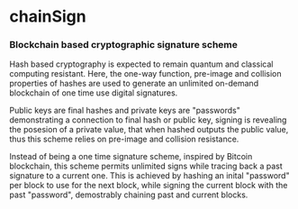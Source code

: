 # chainSign
### Blockchain based cryptographic signature scheme

Hash based cryptography is expected to remain quantum and classical computing resistant. Here, the one-way function, pre-image and collision properties of hashes are used to generate an unlimited on-demand blockchain of one time use digital signatures. 

Public keys are final hashes and private keys are "passwords" demonstrating a connection to final hash or public key, signing is revealing the posesion of a private value, that when hashed outputs the public value, thus this scheme relies on pre-image and collision resistance. 

Instead of being a one time signature scheme, inspired by Bitcoin blockchain, this scheme permits unlimited signs while tracing back a past signature to a current one. This is achieved by hashing an inital "password" per block to use for the next block, while signing the current block with the past "password", demostrably chaining past and current blocks.
